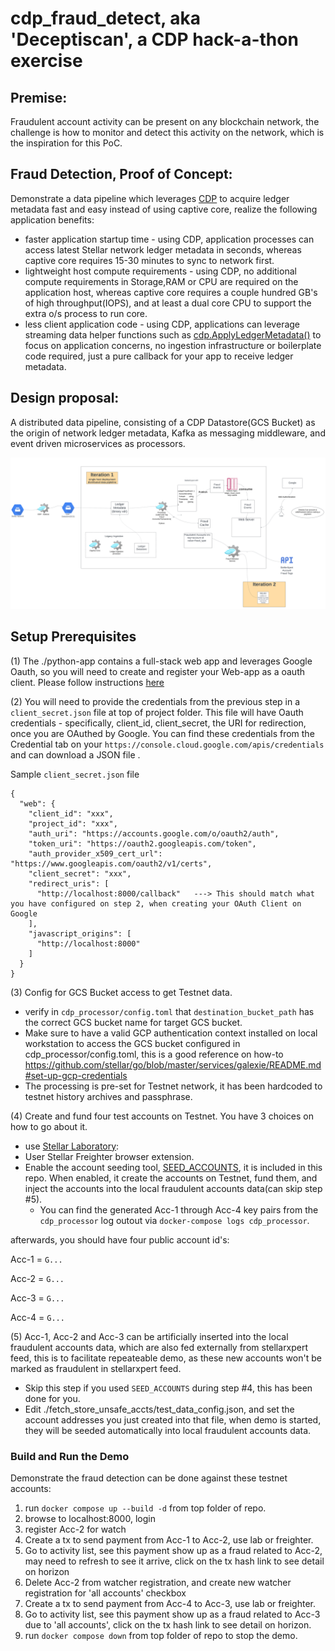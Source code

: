 # cdp_fraud_detect, aka 'Deceptiscan', a CDP hack-a-thon exercise 

## Premise:
Fraudulent account activity can be present on any blockchain network, the challenge is how to monitor and detect this activity on the network, which is the inspiration for this PoC. 

## Fraud Detection, Proof of Concept:
Demonstrate a data pipeline which leverages [CDP](https://stellar.org/blog/developers/composable-data-platform) to acquire ledger metadata fast and easy instead of using captive core, realize the following application benefits:
* faster application startup time - using CDP, application processes can access latest Stellar network ledger metadata in seconds, whereas captive core requires 15-30 minutes to sync to network first. 
* lightweight host compute requirements - using CDP, no additional compute requirements in Storage,RAM or CPU are required on the application host, whereas captive core requires a couple hundred GB's of high throughput(IOPS), and at least a dual core CPU to support the extra o/s process to run core.
* less client application code - using CDP, applications can leverage streaming data helper functions such as [cdp.ApplyLedgerMetadata()](https://github.com/stellar/go/blob/master/ingest/cdp/producer.go#L89) to focus on application concerns, no ingestion infrastructure or boilerplate code required, just a pure callback for your app to receive ledger metadata.
  

## Design proposal:

A distributed data pipeline, consisting of a CDP Datastore(GCS Bucket) as the origin of network ledger metadata, Kafka as messaging middleware, and event driven microservices as processors.

![data pipeline](./design.png)

## Setup Prerequisites
(1) The ./python-app contains a full-stack web app and leverages Google Oauth, so you will need to create and register your Web-app as a oauth client. Please follow instructions [here](https://www.youtube.com/shorts/WABhO9KsOpU)
  
(2) You will need to provide the credentials from the previous step in a `client_secret.json` file at top of project folder.
This file will have Oauth credentials - specifically, client_id, client_secret, the URI for redirection, once you are OAuthed by Google. You can find these credentials from the Credential tab on your `https://console.cloud.google.com/apis/credentials` and can download a JSON file .

Sample `client_secret.json` file

```commandline
{
  "web": {
    "client_id": "xxx",
    "project_id": "xxx",
    "auth_uri": "https://accounts.google.com/o/oauth2/auth",
    "token_uri": "https://oauth2.googleapis.com/token",
    "auth_provider_x509_cert_url": "https://www.googleapis.com/oauth2/v1/certs",
    "client_secret": "xxx",
    "redirect_uris": [
      "http://localhost:8000/callback"   ---> This should match what you have configured on step 2, when creating your OAuth Client on Google
    ],
    "javascript_origins": [
      "http://localhost:8000"
    ]
  }
}
```
  
(3) Config for GCS Bucket access to get Testnet data.
  * verify in `cdp_processor/config.toml` that `destination_bucket_path` has the correct GCS bucket name for target GCS bucket.
  * Make sure to have a valid GCP authentication context installed on local workstation to access the GCS bucket configured in cdp_processor/config.toml, this is a good reference on how-to https://github.com/stellar/go/blob/master/services/galexie/README.md#set-up-gcp-credentials 
  * The processing is pre-set for Testnet network, it has been hardcoded to testnet history archives and passphrase.
  
(4) Create and fund four test accounts on Testnet. You have 3 choices on how to go about it.
  * use [Stellar Laboratory](https://lab.stellar.org/account/create?$=network$id=testnet&label=Testnet&horizonUrl=https:////horizon-testnet.stellar.org&rpcUrl=https:////soroban-testnet.stellar.org&passphrase=Test%20SDF%20Network%20/;%20September%202015;&endpoints$params$order=desc&limit=200;;&transaction$build$operations@$operation_type=&params@;;):
  * User Stellar Freighter browser extension.
  * Enable the account seeding tool, [SEED_ACCOUNTS](./docker-compose.yml#L55), it is included in this repo. When enabled, it create the accounts on Testnet, fund them, and inject the accounts into the local fraudulent accounts data(can skip step #5). 
     * You can find the generated Acc-1 through Acc-4 key pairs from the  `cdp_processor` log outout via `docker-compose logs cdp_processor`.

  afterwards, you should have four public account id's:

  Acc-1 = `G...`

  Acc-2 = `G...`

  Acc-3 = `G...`

  Acc-4 = `G...`

(5) Acc-1, Acc-2 and Acc-3 can be artificially inserted into the local fraudulent accounts data, which are also fed externally from stellarxpert feed, this is to facilitate repeateable demo, as these new accounts won't be marked as fraudulent in stellarxpert feed. 
  * Skip this step if you used `SEED_ACCOUNTS` during step #4, this has been done for you.
  * Edit ./fetch_store_unsafe_accts/test_data_config.json, and set the account addresses you just created into that file, when demo is started, they will be seeded automatically into local fraudulent accounts data.
  

### Build and Run the Demo

Demonstrate the fraud detection can be done against these testnet accounts:

1. run `docker compose up --build -d` from top folder of repo.
2. browse to localhost:8000, login
3. register Acc-2 for watch
4. Create a tx to send payment from Acc-1 to Acc-2, use lab or freighter. 
5. Go to activity list, see this payment show up as a fraud related to Acc-2, may need to refresh to see it arrive, click on the tx hash link to see detail on horizon
6. Delete Acc-2 from watcher registration, and create new watcher registration for 'all accounts' checkbox
7. Create a tx to send payment from Acc-4 to Acc-3, use lab or freighter.
8. Go to activity list, see this payment show up as a fraud related to Acc-3 due to 'all accounts', click on the tx hash link to see detail on horizon.
9. run `docker compose down` from top folder of repo to stop the demo.